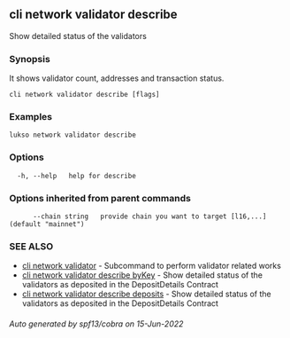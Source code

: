 ## cli network validator describe

Show detailed status of the validators

### Synopsis

It shows validator count, addresses and transaction status.

```
cli network validator describe [flags]
```

### Examples

```
lukso network validator describe
```

### Options

```
  -h, --help   help for describe
```

### Options inherited from parent commands

```
      --chain string   provide chain you want to target [l16,...] (default "mainnet")
```

### SEE ALSO

* [cli network validator](cli_network_validator.md)	 - Subcommand to perform validator related works
* [cli network validator describe byKey](cli_network_validator_describe_byKey.md)	 - Show detailed status of the validators as deposited in the DepositDetails Contract
* [cli network validator describe deposits](cli_network_validator_describe_deposits.md)	 - Show detailed status of the validators as deposited in the DepositDetails Contract

###### Auto generated by spf13/cobra on 15-Jun-2022
